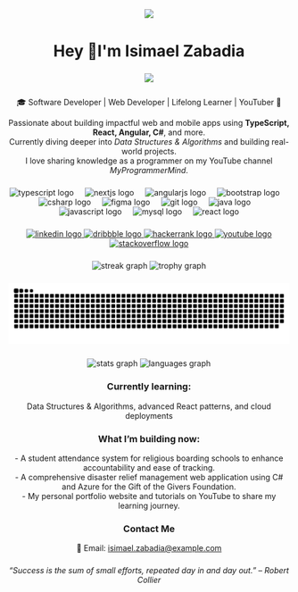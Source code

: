 <div align="center">
  <img height="200" src="https://media1.giphy.com/media/v1.Y2lkPTc5MGI3NjExY2o4anhvZWw4amQ4d3VmaDM0cGU3d3hxdzZ0ZGdtYW40bXNka3VncyZlcD12MV9pbnRlcm5hbF9naWZfYnlfaWQmY3Q9Zw/OumCa12QC9CIvBe2c1/giphy.gif"  />
</div>

###

<h1 align="center">Hey 👋I'm Isimael Zabadia</h1>

###

<div align="center">
  <img src="https://visitor-badge.laobi.icu/badge?page_id=MrIsimael.MrIsimael&"  />
</div>

###

<div align="center">
  <p>🎓 Software Developer | Web Developer | Lifelong Learner | YouTuber 🎥</p>
  <p>
    Passionate about building impactful web and mobile apps using <b>TypeScript, React, Angular, C#</b>, and more.<br>
    Currently diving deeper into <i>Data Structures & Algorithms</i> and building real-world projects.<br>
    I love sharing knowledge as a programmer on my YouTube channel <em>MyProgrammerMind</em>.
  </p>
</div>

###

<div align="center">
  <img src="https://skillicons.dev/icons?i=ts" height="60" alt="typescript logo"  />
  <img width="12" />
  <img src="https://skillicons.dev/icons?i=nextjs" height="60" alt="nextjs logo"  />
  <img width="12" />
  <img src="https://cdn.jsdelivr.net/gh/devicons/devicon/icons/angularjs/angularjs-original.svg" height="60" alt="angularjs logo"  />
  <img width="12" />
  <img src="https://cdn.jsdelivr.net/gh/devicons/devicon/icons/bootstrap/bootstrap-original.svg" height="60" alt="bootstrap logo"  />
  <img width="12" />
  <img src="https://cdn.jsdelivr.net/gh/devicons/devicon/icons/csharp/csharp-original.svg" height="60" alt="csharp logo"  />
  <img width="12" />
  <img src="https://cdn.jsdelivr.net/gh/devicons/devicon/icons/figma/figma-original.svg" height="60" alt="figma logo"  />
  <img width="12" />
  <img src="https://cdn.jsdelivr.net/gh/devicons/devicon/icons/git/git-original.svg" height="60" alt="git logo"  />
  <img width="12" />
  <img src="https://cdn.jsdelivr.net/gh/devicons/devicon/icons/java/java-original.svg" height="60" alt="java logo"  />
  <img width="12" />
  <img src="https://cdn.jsdelivr.net/gh/devicons/devicon/icons/javascript/javascript-original.svg" height="60" alt="javascript logo"  />
  <img width="12" />
  <img src="https://cdn.jsdelivr.net/gh/devicons/devicon/icons/mysql/mysql-original.svg" height="60" alt="mysql logo"  />
  <img width="12" />
  <img src="https://cdn.jsdelivr.net/gh/devicons/devicon/icons/react/react-original.svg" height="60" alt="react logo"  />
</div>

###

<div align="center">
  <a href="https://www.linkedin.com/in/ishu-zaba/" target="_blank">
    <img src="https://img.shields.io/static/v1?message=LinkedIn&logo=linkedin&label=&color=0077B5&logoColor=white&labelColor=&style=for-the-badge" height="25" alt="linkedin logo"  />
  </a>
  <a href="https://dribbble.com/Isimael" target="_blank">
    <img src="https://img.shields.io/static/v1?message=Dribbble&logo=dribbble&label=&color=EA4C89&logoColor=white&labelColor=&style=for-the-badge" height="25" alt="dribbble logo"  />
  </a>
  <a href="https://www.hackerrank.com/profile/mrisimaelzabadia" target="_blank">
    <img src="https://img.shields.io/static/v1?message=HackerRank&logo=hackerrank&label=&color=2EC866&logoColor=white&labelColor=&style=for-the-badge" height="25" alt="hackerrank logo"  />
  </a>
  <a href="https://www.youtube.com/@MyProgrammerMind" target="_blank">
    <img src="https://img.shields.io/static/v1?message=Youtube&logo=youtube&label=&color=FF0000&logoColor=white&labelColor=&style=for-the-badge" height="25" alt="youtube logo"  />
  </a>
  <a href="https://stackoverflow.com/users/22986736/isimael-zabadia" target="_blank">
    <img src="https://img.shields.io/static/v1?message=Stackoverflow&logo=stackoverflow&label=&color=FE7A16&logoColor=white&labelColor=&style=for-the-badge" height="25" alt="stackoverflow logo"  />
  </a>
</div>

###

<div align="center">
  <img src="https://streak-stats.demolab.com?user=MrIsimael&locale=en&mode=daily&theme=dracula&hide_border=false&border_radius=5&order=3" height="150" alt="streak graph"  />
  <img src="https://github-profile-trophy.vercel.app?username=MrIsimael&theme=dracula&column=-1&row=1&margin-w=8&margin-h=8&no-bg=false&no-frame=false&order=4" height="150" alt="trophy graph"  />
</div>

###

<picture>
  <source media="(prefers-color-scheme: dark)" srcset="https://raw.githubusercontent.com/MrIsimael/MrIsimael/output/pacman-contribution-graph-dark.svg">
  <source media="(prefers-color-scheme: light)" srcset="https://raw.githubusercontent.com/MrIsimael/MrIsimael/output/pacman-contribution-graph.svg">
  <img alt="pacman contribution graph" src="https://raw.githubusercontent.com/MrIsimael/MrIsimael/output/pacman-contribution-graph.svg">
</picture>

###

<div align="center">
  <img src="https://github-readme-stats.vercel.app/api?username=MrIsimael&hide_title=false&hide_rank=false&show_icons=true&include_all_commits=true&count_private=true&disable_animations=false&theme=dracula&locale=en&hide_border=false&order=1" height="150" alt="stats graph"  />
  <img src="https://github-readme-stats.vercel.app/api/top-langs?username=MrIsimael&locale=en&hide_title=false&layout=compact&card_width=320&langs_count=5&theme=dracula&hide_border=false&order=2" height="150" alt="languages graph"  />
</div>

###

<div align="center">
  <h3>Currently learning:</h3>
  <p>Data Structures & Algorithms, advanced React patterns, and cloud deployments</p>
</div>

###

<div align="center">
  <h3>What I’m building now:</h3>
  <p>
    - A student attendance system for religious boarding schools to enhance accountability and ease of tracking.<br>
    - A comprehensive disaster relief management web application using C# and Azure for the Gift of the Givers Foundation.<br>
    - My personal portfolio website and tutorials on YouTube to share my learning journey.
  </p>
</div>

###

<div align="center">
  <h3>Contact Me</h3>
  <p>
    📧 Email: <a href="mailto:isimael.zabadia@example.com">isimael.zabadia@example.com</a> <br>
  </p>
</div>

###

<div align="center">
  <em>“Success is the sum of small efforts, repeated day in and day out.” – Robert Collier</em>
</div>

###
